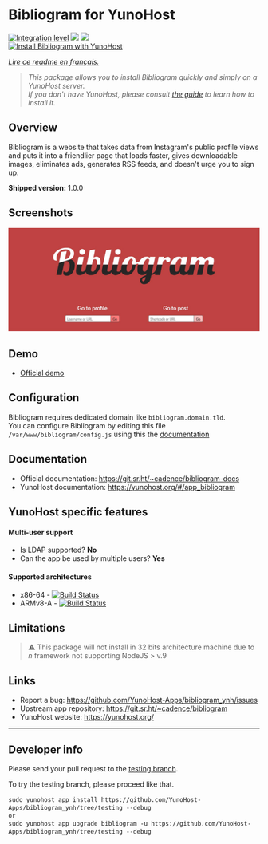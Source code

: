 # Bibliogram for YunoHost

[![Integration level](https://dash.yunohost.org/integration/bibliogram.svg)](https://dash.yunohost.org/appci/app/bibliogram) ![](https://ci-apps.yunohost.org/ci/badges/bibliogram.status.svg) ![](https://ci-apps.yunohost.org/ci/badges/bibliogram.maintain.svg)  
[![Install Bibliogram with YunoHost](https://install-app.yunohost.org/install-with-yunohost.svg)](https://install-app.yunohost.org/?app=bibliogram)

*[Lire ce readme en français.](./README_fr.md)*

> *This package allows you to install Bibliogram quickly and simply on a YunoHost server.  
If you don't have YunoHost, please consult [the guide](https://yunohost.org/#/install) to learn how to install it.*

## Overview
Bibliogram is a website that takes data from Instagram's public profile views and puts it into a friendlier page that loads faster, gives downloadable images, eliminates ads, generates RSS feeds, and doesn't urge you to sign up.

**Shipped version:** 1.0.0

## Screenshots

![](sources/bibliogram.jpg)

## Demo

* [Official demo](https://bibliogram.art/)

## Configuration

Bibliogram requires dedicated domain like `bibliogram.domain.tld`.  
You can configure Bibliogram by editing this file `/var/www/bibliogram/config.js` using this the [documentation](https://git.sr.ht/~cadence/bibliogram-docs/tree/master/docs/Configuring.md)

## Documentation

 * Official documentation: https://git.sr.ht/~cadence/bibliogram-docs
 * YunoHost documentation: https://yunohost.org/#/app_bibliogram

## YunoHost specific features

#### Multi-user support

* Is LDAP supported? **No**
* Can the app be used by multiple users? **Yes**

#### Supported architectures

* x86-64 - [![Build Status](https://ci-apps.yunohost.org/ci/logs/bibliogram%20%28Apps%29.svg)](https://ci-apps.yunohost.org/ci/apps/bibliogram/)
* ARMv8-A - [![Build Status](https://ci-apps-arm.yunohost.org/ci/logs/bibliogram%20%28Apps%29.svg)](https://ci-apps-arm.yunohost.org/ci/apps/bibliogram/)

## Limitations

> :warning: This package will not install in 32 bits architecture machine due to *n* framework not supporting NodeJS > v.9

## Links

 * Report a bug: https://github.com/YunoHost-Apps/bibliogram_ynh/issues
 * Upstream app repository: https://git.sr.ht/~cadence/bibliogram
 * YunoHost website: https://yunohost.org/

---

## Developer info

Please send your pull request to the [testing branch](https://github.com/YunoHost-Apps/bibliogram_ynh/tree/testing).

To try the testing branch, please proceed like that.
```
sudo yunohost app install https://github.com/YunoHost-Apps/bibliogram_ynh/tree/testing --debug
or
sudo yunohost app upgrade bibliogram -u https://github.com/YunoHost-Apps/bibliogram_ynh/tree/testing --debug
```
